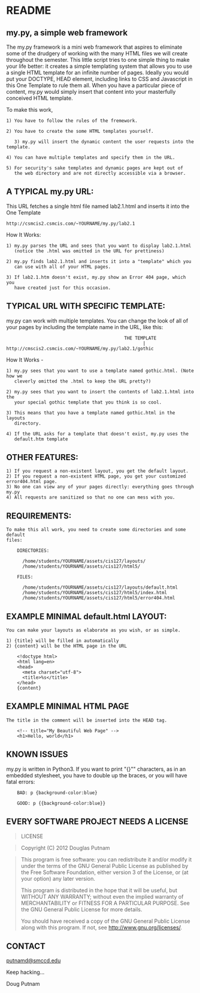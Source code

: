 # README

## my.py, a simple web framework

The my.py framework is a mini web framework that aspires to eliminate 
some of the drudgery of working with the many HTML files we will create
throughout the semester. This little script tries to one simple thing 
to make your life better: it creates a simple templating system that 
allows you to use a single HTML template for an infinite number of pages.
Ideally you would put your DOCTYPE, HEAD element, including links to
CSS and Javascript in this One Template to rule them all. When you have
a particular piece of content, my.py would simply insert that content
into your masterfully conceived HTML template. 

To make this work,

    1) You have to follow the rules of the fremework.

    2) You have to create the some HTML templates yourself. 

       3) my.py will insert the dynamic content the user requests into the template.

    4) You can have multiple templates and specify them in the URL.

    5) For security's sake templates and dynamic pages are kept out of 
       the web directory and are not directly accessible via a browser.

      
## A TYPICAL my.py URL:

This URL fetches a single html file named lab2.1.html and inserts it into
the One Template

    http://csmcis2.csmcis.com/~YOURNAME/my.py/lab2.1

  How It Works:

    1) my.py parses the URL and sees that you want to display lab2.1.html 
       (notice the .html was omitted in the URL for prettiness)

    2) my.py finds lab2.1.html and inserts it into a "template" which you
       can use with all of your HTML pages.

    3) If lab2.1.htm doesn't exist, my.py show an Error 404 page, which you
       have created just for this occasion.


## TYPICAL URL WITH SPECIFIC TEMPLATE:

my.py can work with multiple templates. You can change the look of all of 
your pages by including the template name in the URL, like this:

                                                THE TEMPLATE
                                                       |
    http://cmscis2.csmcis.com/~YOURNAME/my.py/lab2.1/gothic

  How It Works -

    1) my.py sees that you want to use a template named gothic.html. (Note how we 
       cleverly omitted the .html to keep the URL pretty?)

    2) my.py sees that you want to insert the contents of lab2.1.html into the
       your special gothic template that you think is so cool.

    3) This means that you have a template named gothic.html in the layouts
       directory.

    4) If the URL asks for a template that doesn't exist, my.py uses the
       default.htm template

## OTHER FEATURES:

    1) If you request a non-existent layout, you get the default layout.
    2) If you request a non-existent HTML page, you get your customized error404.html page.
    3) No one can view any of your pages directly: everything goes through my.py
    4) All requests are sanitized so that no one can mess with you.


## REQUIREMENTS:

    To make this all work, you need to create some directories and some default
    files:

        DIRECTORIES:

          /home/students/YOURNAME/assets/cis127/layouts/
          /home/students/YOURNAME/assets/cis127/html5/

        FILES: 

          /home/students/YOURNAME/assets/cis127/layouts/default.html
          /home/students/YOURNAME/assets/cis127/html5/index.html
          /home/students/YOURNAME/assets/cis127/html5/error404.html

## EXAMPLE MINIMAL default.html LAYOUT:

    You can make your layouts as elaborate as you wish, or as simple.

    1) {title} will be filled in automatically
    2) {content} will be the HTML page in the URL

        <!doctype html>
        <html lang=en>
        <head>
          <meta charset="utf-8">
          <title>%s</title> 
        </head>
        {content}

       
## EXAMPLE MINIMAL HTML PAGE
    The title in the comment will be inserted into the HEAD tag. 
    
        <!-- title="My Beautiful Web Page" -->
        <h1>Hello, world</h1>

## KNOWN ISSUES

my.py is written in Python3. If you want to print "{}"" characters,
as in an embedded stylesheet, you have to double up the braces, or
you will have fatal errors:

        BAD: p {background-color:blue}
        
        GOOD: p {{background-color:blue}}


## EVERY SOFTWARE PROJECT NEEDS A LICENSE

> LICENSE

> Copyright (C) 2012 Douglas Putnam

> This program is free software: you can redistribute it and/or modify
> it under the terms of the GNU General Public License as published by
> the Free Software Foundation, either version 3 of the License, or
> (at your option) any later version.
> 
> This program is distributed in the hope that it will be useful,
> but WITHOUT ANY WARRANTY; without even the implied warranty of
> MERCHANTABILITY or FITNESS FOR A PARTICULAR PURPOSE.  See the
> GNU General Public License for more details.
> 
> You should have received a copy of the GNU General Public License
> along with this program.  If not, see <http://www.gnu.org/licenses/>.    

## CONTACT

putnamd@smccd.edu


Keep hacking...

Doug Putnam
